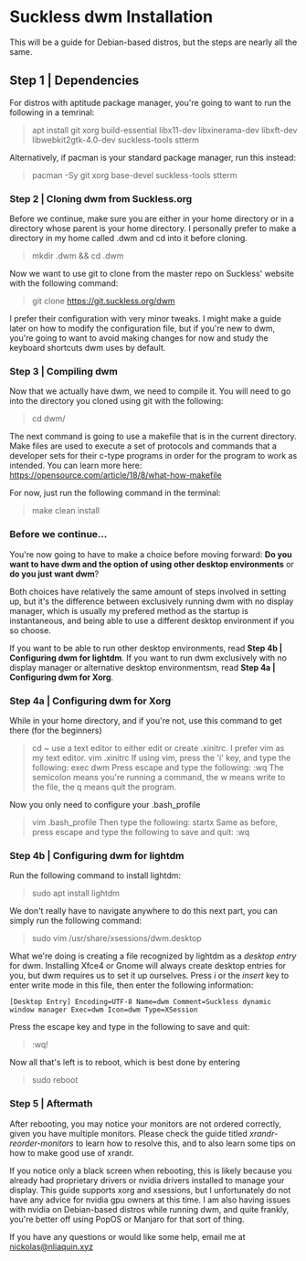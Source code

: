 # Suckless dwm Installation
This will be a guide for Debian-based distros, but the steps are nearly all the same.

## Step 1 | Dependencies
For distros with aptitude package manager, you're going to want to run the following in a temrinal:

> apt install git xorg build-essential libx11-dev libxinerama-dev libxft-dev libwebkit2gtk-4.0-dev suckless-tools stterm

Alternatively, if pacman is your standard package manager, run this instead:

> pacman -Sy git xorg base-devel suckless-tools stterm

### Step 2 | Cloning dwm from Suckless.org
Before we continue, make sure you are either in your home directory or in a directory whose parent is your home directory. I personally prefer to make a directory in my home called .dwm and cd into it before cloning.

> mkdir .dwm && cd .dwm

Now we want to use git to clone from the master repo on Suckless' website with the following command:

> git clone https://git.suckless.org/dwm

I prefer their configuration with very minor tweaks. I might make a guide later on how to modify the configuration file, but if you're new to dwm, you're going to want to avoid making changes for now and study the keyboard shortcuts dwm uses by default.


### Step 3 | Compiling dwm
Now that we actually have dwm, we need to compile it. You will need to go into the directory you cloned using git with the following:

> cd dwm/

The next command is going to use a makefile that is in the current directory. Make files are used to execute a set of protocols and commands that a developer sets for their c-type programs in order for the program to work as intended. You can learn more here: https://opensource.com/article/18/8/what-how-makefile

For now, just run the following command in the terminal:

> make clean install

### Before we continue...
You're now going to have to make a choice before moving forward:
**Do you want to have dwm and the option of using other desktop environments** or **do you just want dwm**?

Both choices have relatively the same amount of steps involved in setting up, but it's the difference between exclusively running dwm with no display manager, which is usually my prefered method as the startup is instantaneous, and being able to use a different desktop environment if you so choose.

If you want to be able to run other desktop environments, read **Step 4b | Configuring dwm for lightdm**.
If you want to run dwm exclusively with no display manager or alternative desktop environmentsm, read **Step 4a | Configuring dwm for Xorg**.

### Step 4a | Configuring dwm for Xorg
While in your home directory, and if you're not, use this command to get there (for the beginners)
> cd ~
use a text editor to either edit or create .xinitrc. I prefer vim as my text editor.
> vim .xinitrc
If using vim, press the 'i' key, and type the following:
> exec dwm
Press escape and type the following:
> :wq
The semicolon means you're running a command, the w means write to the file, the q means quit the program.

Now you only need to configure your .bash_profile
> vim .bash_profile
Then type the following:
> startx
Same as before, press escape and type the following to save and quit:
> :wq

### Step 4b | Configuring dwm for lightdm
Run the following command to install lightdm:

> sudo apt install lightdm

We don't really have to navigate anywhere to do this next part, you can simply run the following command:

> sudo vim /usr/share/xsessions/dwm.desktop

What we're doing is creating a file recognized by lightdm as a *desktop entry* for dwm. Installing Xfce4 or Gnome will always create desktop entries for you, but dwm requires us to set it up ourselves. Press *i* or the *insert* key to enter write mode in this file, then enter the following information:

`[Desktop Entry]
Encoding=UTF-8
Name=dwm
Comment=Suckless dynamic window manager
Exec=dwm
Icon=dwm
Type=XSession`

Press the escape key and type in the following to save and quit:

> :wq!

Now all that's left is to reboot, which is best done by entering 

> sudo reboot

### Step 5 | Aftermath
After rebooting, you may notice your monitors are not ordered correctly, given you have multiple monitors. Please check the guide titled *xrandr-reorder-monitors* to learn how to resolve this, and to also learn some tips on how to make good use of xrandr.

If you notice only a black screen when rebooting, this is likely because you already had proprietary drivers or nvidia drivers installed to manage your display. This guide supports xorg and xsessions, but I unfortunately do not have any advice for nvidia gpu owners at this time. I am also having issues with nvidia on Debian-based distros while running dwm, and quite frankly, you're better off using PopOS or Manjaro for that sort of thing.

If you have any questions or would like some help, email me at nickolas@nliaquin.xyz
